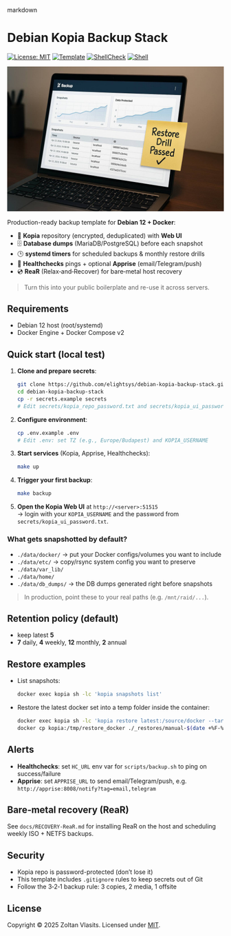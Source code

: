 markdown
# Debian Kopia Backup Stack

[![License: MIT](https://img.shields.io/badge/License-MIT-yellow.svg)](https://opensource.org/licenses/MIT)
[![Template](https://img.shields.io/badge/repo-template-blue)](https://github.com/elightsys/debian-kopia-backup-stack/generate)
[![ShellCheck](https://github.com/elightsys/debian-kopia-backup-stack/actions/workflows/shellcheck.yml/badge.svg)](https://github.com/elightsys/debian-kopia-backup-stack/actions/workflows/shellcheck.yml)
[![Shell](https://img.shields.io/badge/shell-bash-green.svg)](https://www.gnu.org/software/bash/)

<p align="center">
  <img src="docs/hero.jpg" alt="Kopia backup stack — restore drill passed" width="720">
</p>

Production-ready backup template for **Debian 12 + Docker**:

- 🔐 **Kopia** repository (encrypted, deduplicated) with **Web UI**
- 🗄️ **Database dumps** (MariaDB/PostgreSQL) before each snapshot
- 🕒 **systemd timers** for scheduled backups & monthly restore drills
- 🚨 **Healthchecks** pings + optional **Apprise** (email/Telegram/push)
- 💿 **ReaR** (Relax‑and‑Recover) for bare‑metal host recovery

> Turn this into your public boilerplate and re-use it across servers.

## Requirements

- Debian 12 host (root/systemd)
- Docker Engine + Docker Compose v2

## Quick start (local test)

1. **Clone and prepare secrets**:
   ```bash
   git clone https://github.com/elightsys/debian-kopia-backup-stack.git
   cd debian-kopia-backup-stack
   cp -r secrets.example secrets
   # Edit secrets/kopia_repo_password.txt and secrets/kopia_ui_password.txt
   ```

2. **Configure environment**:
   ```bash
   cp .env.example .env
   # Edit .env: set TZ (e.g., Europe/Budapest) and KOPIA_USERNAME
   ```

3. **Start services** (Kopia, Apprise, Healthchecks):
   ```bash
   make up
   ```

4. **Trigger your first backup**:
   ```bash
   make backup
   ```

5. **Open the Kopia Web UI** at `http://<server>:51515`  
   → login with your `KOPIA_USERNAME` and the password from `secrets/kopia_ui_password.txt`.

### What gets snapshotted by default?
- `./data/docker/`  → put your Docker configs/volumes you want to include
- `./data/etc/`     → copy/rsync system config you want to preserve
- `./data/var_lib/`
- `./data/home/`
- `./data/db_dumps/` → the DB dumps generated right before snapshots

> In production, point these to your real paths (e.g. `/mnt/raid/...`).

## Retention policy (default)
- keep latest **5**
- **7** daily, **4** weekly, **12** monthly, **2** annual

## Restore examples

- List snapshots:
  ```bash
  docker exec kopia sh -lc 'kopia snapshots list'
  ```
- Restore the latest docker set into a temp folder inside the container:
  ```bash
  docker exec kopia sh -lc 'kopia restore latest:/source/docker --target /tmp/restore_docker'
  docker cp kopia:/tmp/restore_docker ./_restores/manual-$(date +%F-%H%M)
  ```

## Alerts
- **Healthchecks**: set `HC_URL` env var for `scripts/backup.sh` to ping on success/failure
- **Apprise**: set `APPRISE_URL` to send email/Telegram/push, e.g. `http://apprise:8008/notify?tag=email,telegram`

## Bare‑metal recovery (ReaR)
See `docs/RECOVERY-ReaR.md` for installing ReaR on the host and scheduling weekly ISO + NETFS backups.

## Security
- Kopia repo is password-protected (don’t lose it)
- This template includes `.gitignore` rules to keep secrets out of Git
- Follow the 3‑2‑1 backup rule: 3 copies, 2 media, 1 offsite

## License
Copyright © 2025 Zoltan Vlasits.
Licensed under [MIT](./LICENSE).
